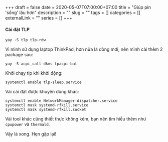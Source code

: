 +++ 
draft = false
date = 2020-05-07T07:00:00+07:00
title = "Giúp pin 'sống' lâu hơn"
description = ""
slug = "" 
tags = []
categories = []
externalLink = ""
series = []
+++

#### Cài đặt TLP

```shell
yay -S tlp tlp-rdw
```

Vì mình sử dụng laptop ThinkPad, hơn nữa là dòng mới, nên mình cài thêm 2 package sau:

```shell
yay -S acpi_call-dkms tpacpi-bat
```

Khởi chạy tlp khi khởi động:

```shell
systemctl enable tlp-sleep.service
```

Vài cài đặt được khuyên dùng khác:

```shell
systemctl enable NetworkManager-dispatcher.service
systemctl mask systemd-rfkill.service
systemctl mask systemd-rfkill.socket
```

Vài tool khác cũng thiết thực không kém, bạn nên tìm hiểu thêm như `cpupower` và `thermald`.

Vậy là xong. Hẹn gặp lại!
